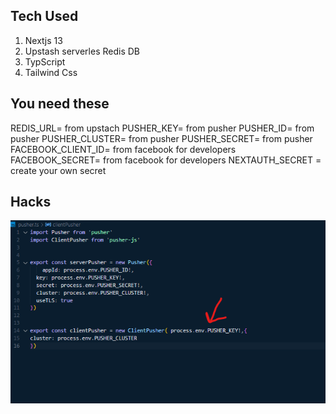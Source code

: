 
## Tech Used

1. Nextjs 13
2. Upstash serverles Redis DB
3. TypScript
4. Tailwind Css

## You need these

REDIS_URL=     from upstach
PUSHER_KEY=    from pusher
PUSHER_ID=    from pusher
PUSHER_CLUSTER=  from pusher
PUSHER_SECRET=    from pusher
FACEBOOK_CLIENT_ID=   from facebook for developers
FACEBOOK_SECRET=    from facebook for developers
NEXTAUTH_SECRET  = create your own secret



## Hacks

![insert actual key here like 'acsdf452-46568ddf-7551'](./public/img/Screenshot%202022-11-15%20230037.png)